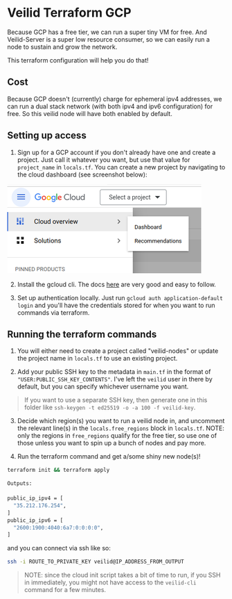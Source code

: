 # Veilid Terraform GCP

Because GCP has a free tier, we can run a super tiny VM for free. And Veilid-Server is a super low resource consumer, so we can easily run a node to sustain and grow the network.

This terraform configuration will help you do that!

## Cost

Because GCP doesn't (currently) charge for ephemeral ipv4 addresses, we can run a dual stack network (with both ipv4 and ipv6 configuration) for free. So this veilid node will have both enabled by default.

## Setting up access

1. Sign up for a GCP account if you don't already have one and create a project. Just call it whatever you want, but use that value for `project_name` in `locals.tf`. You can create a new project by navigating to the cloud dashboard (see screenshot below):

![cloud-dashboard](create-project.png)

2. Install the gcloud cli. The docs [here](https://cloud.google.com/sdk/docs/install) are very good and easy to follow.

3. Set up authentication locally. Just run `gcloud auth application-default login` and you'll have the credentials stored for when you want to run commands via terraform.

## Running the terraform commands

1. You will either need to create a project called "veilid-nodes" or update the project name in `locals.tf` to use an existing project.

2. Add your public SSH key to the metadata in `main.tf` in the format of `"USER:PUBLIC_SSH_KEY_CONTENTS"`. I've left the `veilid` user in there by default, but you can specify whichever username you want.

> If you want to use a separate SSH key, then generate one in this folder like `ssh-keygen -t ed25519 -o -a 100 -f veilid-key`.

3. Decide which region(s) you want to run a veilid node in, and uncomment the relevant line(s) in the `locals.free_regions` block in `locals.tf`. NOTE: only the regions in `free_regions` qualify for the free tier, so use one of those unless you want to spin up a bunch of nodes and pay more.

4. Run the terraform command and get a/some shiny new node(s)!

```sh
terraform init && terraform apply
```

```sh
Outputs:

public_ip_ipv4 = [
  "35.212.176.254",
]
public_ip_ipv6 = [
  "2600:1900:4040:6a7:0:0:0:0",
]
```

and you can connect via ssh like so:

```sh
ssh -i ROUTE_TO_PRIVATE_KEY veilid@IP_ADDRESS_FROM_OUTPUT
```

> NOTE: since the cloud init script takes a bit of time to run, if you SSH in immediately, you might not have access to the `veilid-cli` command for a few minutes.
